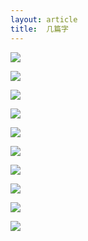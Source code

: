```yaml
---
layout: article
title:  几篇字
---
```


![](/images/calligraphy/1.jpg)

![](/images/calligraphy/2.jpg)

![](/images/calligraphy/3.jpeg)

![](/images/calligraphy/4.jpeg)

![](/images/calligraphy/5.jpeg)

![](/images/calligraphy/6.jpeg)

![](/images/calligraphy/7.jpeg)

![](/images/calligraphy/8.jpeg)

![](/images/calligraphy/9.jpeg)

![](/images/calligraphy/10.jpeg)
